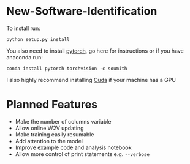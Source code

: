 # New-Software-Identification

To install run:

    python setup.py install

You also need to install [pytorch](http://pytorch.org/), go here for instructions or if you have anaconda run:

    conda install pytorch torchvision -c soumith

I also highly recommend installing [Cuda](https://developer.nvidia.com/cuda-downloads) if your machine has a GPU


# Planned Features

+ Make the number of columns variable
+ Allow online W2V updating
+ Make training easily resumable
+ Add attention to the model
+ Improve example code and analysis notebook
+ Allow more control of print statements e.g. `--verbose`
